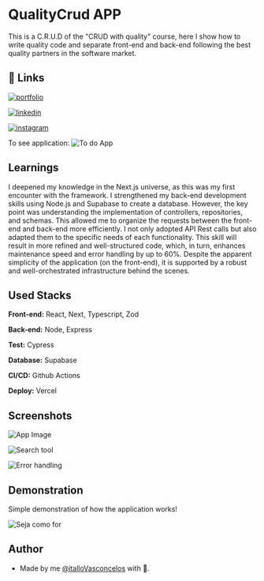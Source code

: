 
# QualityCrud APP

This is a C.R.U.D of the "CRUD with quality" course, here I show how to write quality code and separate front-end and back-end following the best quality partners in the software market.

## 🔗 Links
[![portfolio](https://img.shields.io/badge/my_portfolio-000?style=for-the-badge&logo=ko-fi&logoColor=white)](https://dev-itallosavio.netlify.app)

[![linkedin](https://img.shields.io/badge/linkedin-0A66C2?style=for-the-badge&logo=linkedin&logoColor=white)](https://www.linkedin.com/in/itallo-vasconcelos/)

[![instagram](https://img.shields.io/badge/Instagram-E4405F?style=for-the-badge&logo=instagram&logoColor=white)](https://www.instagram.com/itallodev)

To see application: ![To do App](https://qualiycrud.vercel.app)


## Learnings

I deepened my knowledge in the Next.js universe, as this was my first encounter with the framework. I strengthened my back-end development skills using Node.js and Supabase to create a database. However, the key point was understanding the implementation of controllers, repositories, and schemas. This allowed me to organize the requests between the front-end and back-end more efficiently. I not only adopted API Rest calls but also adapted them to the specific needs of each functionality. This skill will result in more refined and well-structured code, which, in turn, enhances maintenance speed and error handling by up to 60%. Despite the apparent simplicity of the application (on the front-end), it is supported by a robust and well-orchestrated infrastructure behind the scenes.

## Used Stacks

**Front-end:** React, Next, Typescript, Zod

**Back-end:** Node, Express

**Test:** Cypress

**Database:** Supabase

**CI/CD:** Github Actions

**Deploy:** Vercel


## Screenshots

![App Image](https://a.imagem.app/oJiBTv.png)

![Search tool](https://a.imagem.app/oJi7YE.png)

![Error handling](https://a.imagem.app/oJieqY.png)


## Demonstration

Simple demonstration of how the application works!

![Seja como for](https://a.imagem.app/oJipi9.gif)
## Author

- Made by me [@italloVasconcelos](https://github.com/ItalloVasconcelos) with 💙.
